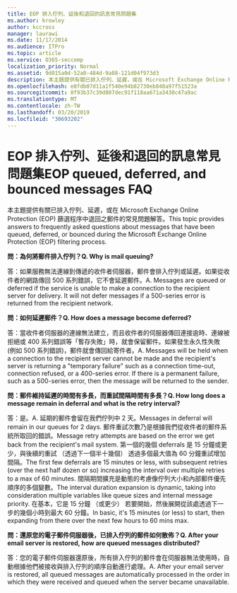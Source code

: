```yaml
---
title: EOP 排入佇列、延後和退回的訊息常見問題集
ms.author: krowley
author: kccross
manager: laurawi
ms.date: 11/17/2014
ms.audience: ITPro
ms.topic: article
ms.service: O365-seccomp
localization_priority: Normal
ms.assetid: 9d015a0d-52a0-484d-9a08-121d04f973d3
description: 本主題提供有關已排入佇列、延遲，或在 Microsoft Exchange Online Protection (EOP) 篩選程序中退回之郵件的常見問題解答。
ms.openlocfilehash: e8fdb07d11a1f540e94b82730eb848a97f51523a
ms.sourcegitcommit: 0f93b37c39d807dec91f118aa671a3430c47a9ac
ms.translationtype: MT
ms.contentlocale: zh-TW
ms.lasthandoff: 03/20/2019
ms.locfileid: "30693202"
---
```

# <a name="eop-queued-deferred-and-bounced-messages-faq"></a><span data-ttu-id="9d8bf-103">EOP 排入佇列、延後和退回的訊息常見問題集</span><span class="sxs-lookup"><span data-stu-id="9d8bf-103">EOP queued, deferred, and bounced messages FAQ</span></span>

<span data-ttu-id="9d8bf-104">本主題提供有關已排入佇列、延遲，或在 Microsoft Exchange Online Protection (EOP) 篩選程序中退回之郵件的常見問題解答。</span><span class="sxs-lookup"><span data-stu-id="9d8bf-104">This topic provides answers to frequently asked questions about messages that have been queued, deferred, or bounced during the Microsoft Exchange Online Protection (EOP) filtering process.</span></span>
  
 <span data-ttu-id="9d8bf-105">**問：為何將郵件排入佇列？**</span><span class="sxs-lookup"><span data-stu-id="9d8bf-105">**Q. Why is mail queuing?**</span></span>
  
<span data-ttu-id="9d8bf-p101">答：如果服務無法連線到傳遞的收件者伺服器，郵件會排入佇列或延遲。如果從收件者的網路傳回 500 系列錯誤，它不會延遲郵件。</span><span class="sxs-lookup"><span data-stu-id="9d8bf-p101">A. Messages are queued or deferred if the service is unable to make a connection to the recipient server for delivery. It will not defer messages if a 500-series error is returned from the recipient network.</span></span>
  
 <span data-ttu-id="9d8bf-109">**問：如何延遲郵件？**</span><span class="sxs-lookup"><span data-stu-id="9d8bf-109">**Q. How does a message become deferred?**</span></span>
  
<span data-ttu-id="9d8bf-p102">答：當收件者伺服器的連線無法建立，而且收件者的伺服器傳回連接逾時、連線被拒絕或 400 系列錯誤等「暫存失敗」時，就會保留郵件。如果發生永久性失敗 (例如 500 系列錯誤)，郵件就會傳回給寄件者。</span><span class="sxs-lookup"><span data-stu-id="9d8bf-p102">A. Messages will be held when a connection to the recipient server cannot be made and the recipient's server is returning a "temporary failure" such as a connection time-out, connection refused, or a 400-series error. If there is a permanent failure, such as a 500-series error, then the message will be returned to the sender.</span></span>
  
 <span data-ttu-id="9d8bf-113">**問：郵件維持延遲的時間有多長，而重試間隔時間有多長？**</span><span class="sxs-lookup"><span data-stu-id="9d8bf-113">**Q. How long does a message remain in deferral and what is the retry interval?**</span></span>
  
<span data-ttu-id="9d8bf-114">答：是。</span><span class="sxs-lookup"><span data-stu-id="9d8bf-114">A.</span></span> <span data-ttu-id="9d8bf-115">延期的郵件會留在我們佇列中 2 天。</span><span class="sxs-lookup"><span data-stu-id="9d8bf-115">Messages in deferral will remain in our queues for 2 days.</span></span> <span data-ttu-id="9d8bf-116">郵件重試次數乃是根據我們從收件者的郵件系統所取回的錯誤。</span><span class="sxs-lookup"><span data-stu-id="9d8bf-116">Message retry attempts are based on the error we get back from the recipient's mail system.</span></span> <span data-ttu-id="9d8bf-117">第一個的幾個 deferrals 是 15 分鐘或更少，與後續的重試 （透過下一個半十幾個） 透過多個最大值為 60 分鐘重試增加間隔。</span><span class="sxs-lookup"><span data-stu-id="9d8bf-117">The first few deferrals are 15 minutes or less, with subsequent retries (over the next half dozen or so) increasing the interval over multiple retries to a max of 60 minutes.</span></span> <span data-ttu-id="9d8bf-118">間隔期間擴充是動態的考慮像佇列大小和內部郵件優先順序的多個變數。</span><span class="sxs-lookup"><span data-stu-id="9d8bf-118">The interval duration expansion is dynamic, taking into consideration multiple variables like queue sizes and internal message priority.</span></span> <span data-ttu-id="9d8bf-119">在基本，它是 15 分鐘 （或更少） 若要開始，然後展開從該處透過下一步的幾個小時到最大 60 分鐘。</span><span class="sxs-lookup"><span data-stu-id="9d8bf-119">In basic, it's 15 minutes (or less) to start, then expanding from there over the next few hours to 60 mins max.</span></span>
  
 <span data-ttu-id="9d8bf-120">**問：還原您的電子郵件伺服器後，已排入佇列的郵件如何散佈？**</span><span class="sxs-lookup"><span data-stu-id="9d8bf-120">**Q. After your email server is restored, how are queued messages distributed?**</span></span>
  
<span data-ttu-id="9d8bf-p104">答：您的電子郵件伺服器還原後，所有排入佇列的郵件會在伺服器無法使用時，自動根據他們被接收與排入佇列的順序自動進行處理。</span><span class="sxs-lookup"><span data-stu-id="9d8bf-p104">A. After your email server is restored, all queued messages are automatically processed in the order in which they were received and queued when the server became unavailable.</span></span> 
  

